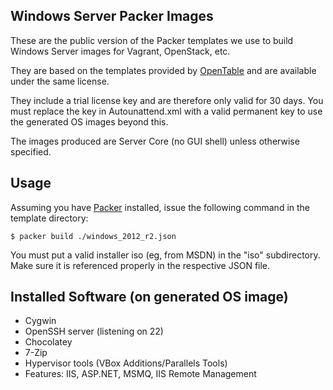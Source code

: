 Windows Server Packer Images
----------------------------

These are the public version of the Packer templates we use to build Windows Server images for Vagrant, OpenStack, etc.

They are based on the templates provided by [OpenTable](https://github.com/opentable/packer-images/) and are available under the same license.
 
They include a trial license key and are therefore only valid for 30 days. You must replace the key in Autounattend.xml 
with a valid permanent key to use the generated OS images beyond this.

The images produced are Server Core (no GUI shell) unless otherwise specified.

Usage
-----

Assuming you have [Packer](http://packer.io) installed, issue the following command in the template directory:

```
$ packer build ./windows_2012_r2.json
```

You must put a valid installer iso (eg, from MSDN) in the "iso" subdirectory. Make sure it is referenced properly in the respective JSON
file.


Installed Software (on generated OS image)
------------------------------------------

* Cygwin
* OpenSSH server (listening on 22)
* Chocolatey
* 7-Zip
* Hypervisor tools (VBox Additions/Parallels Tools)
* Features: IIS, ASP.NET, MSMQ, IIS Remote Management